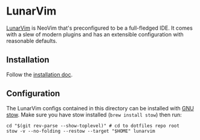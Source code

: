 # LunarVim

[LunarVim] is NeoVim that's preconfigured to be a full-fledged IDE. It comes with a slew of modern plugins and has an extensible configuration with reasonable defaults.

## Installation

Follow the [installation doc](https://www.lunarvim.org/docs/installation).

## Configuration

The LunarVim configs contained in this directory can be installed with [GNU stow].
Make sure you have stow installed (`brew install stow`) then run:

```
cd "$(git rev-parse --show-toplevel)" # cd to dotfiles repo root
stow -v --no-folding --restow --target "$HOME" lunarvim
```


[LunarVim]: https://www.lunarvim.org/
[GNU stow]: https://www.gnu.org/software/stow/
